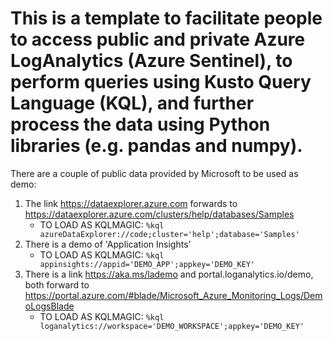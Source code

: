 # This is a template to facilitate people to access public and private Azure LogAnalytics (Azure Sentinel), to perform queries using Kusto Query Language (KQL), and further process the data using Python libraries (e.g. pandas and numpy).

There are a couple of public data provided by Microsoft to be used as demo:
1. The link https://dataexplorer.azure.com forwards to https://dataexplorer.azure.com/clusters/help/databases/Samples
    * TO LOAD AS KQLMAGIC: `%kql azureDataExplorer://code;cluster='help';database='Samples'`
2. There is a demo of 'Application Insights'
    * TO LOAD AS KQLMAGIC: `%kql appinsights://appid='DEMO_APP';appkey='DEMO_KEY'`
3. There is a link https://aka.ms/lademo and portal.loganalytics.io/demo, both forward to https://portal.azure.com/#blade/Microsoft_Azure_Monitoring_Logs/DemoLogsBlade
    * TO LOAD AS KQLMAGIC: `%kql loganalytics://workspace='DEMO_WORKSPACE';appkey='DEMO_KEY'`